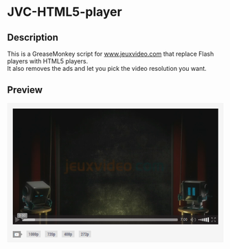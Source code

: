 # JVC-HTML5-player

## Description
This is a GreaseMonkey script for www.jeuxvideo.com that replace Flash players with HTML5 players.    
It also removes the ads and let you pick the video resolution you want.

## Preview
![Preview](https://raw.githubusercontent.com/PerfectSlayer/JVC-HTML5-player/master/preview.png)